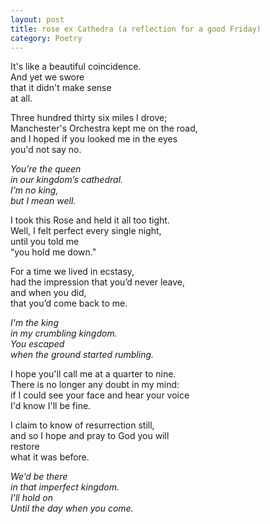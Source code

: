 ```yaml
---
layout: post
title: rose ex Cathedra (a reflection for a good Friday)
category: Poetry
---
```


It's like a beautiful coincidence.  
And yet we swore  
that it didn't make sense  
at all.  

Three hundred thirty six miles I drove;  
Manchester's Orchestra kept me on the road,  
and I hoped if you looked me in the eyes  
you'd not say no.  

*You’re the queen  
in our kingdom’s cathedral.  
I’m no king,  
but I mean well.*
<!--more-->

I took this Rose and held it all too tight.  
Well, I felt perfect every single night,  
until you told me  
“you hold me down."  

For a time we lived in ecstasy,  
had the impression that you’d never leave,  
and when you did,  
that you’d come back to me.  

*I'm the king  
in my crumbling kingdom.  
You escaped  
when the ground started rumbling.* 

I hope you'll call me at a quarter to nine.  
There is no longer any doubt in my mind:  
if I could see your face and hear your voice  
I'd know I'll be fine.  

I claim to know of resurrection still,  
and so I hope and pray to God you will  
restore  
what it was before.  

*We’d be there  
in that imperfect kingdom.  
I’ll hold on  
Until the day when you come.*

